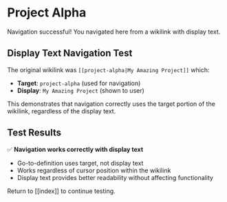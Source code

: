 # Project Alpha

Navigation successful! You navigated here from a wikilink with display text.

## Display Text Navigation Test

The original wikilink was `[[project-alpha|My Amazing Project]]` which:
- **Target**: `project-alpha` (used for navigation)
- **Display**: `My Amazing Project` (shown to user)

This demonstrates that navigation correctly uses the target portion of the wikilink, regardless of the display text.

## Test Results

✅ **Navigation works correctly with display text**
- Go-to-definition uses target, not display text
- Works regardless of cursor position within the wikilink
- Display text provides better readability without affecting functionality

Return to [[index]] to continue testing.